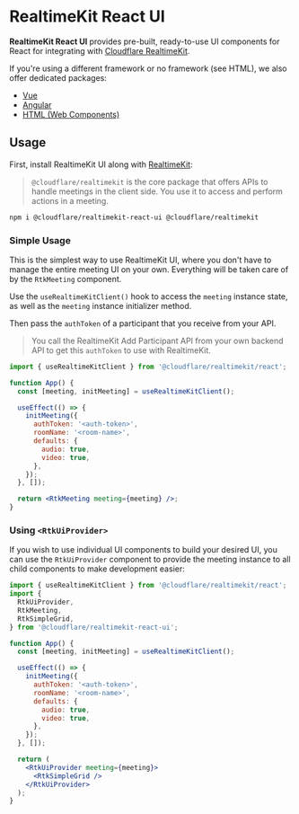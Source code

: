 # RealtimeKit React UI

**RealtimeKit React UI** provides pre-built, ready-to-use UI components for React for integrating with [Cloudflare RealtimeKit](https://npmjs.com/package/@cloudflare/realtimekit).

If you're using a different framework or no framework (see HTML), we also offer dedicated packages:

- [Vue](https://npmjs.com/package/@cloudflare/realtimekit-vue-ui)
- [Angular](https://npmjs.com/package/@cloudflare/realtimekit-angular-ui)
- [HTML (Web Components)](https://npmjs.com/package/@cloudflare/realtimekit-ui)

## Usage

First, install RealtimeKit UI along with [RealtimeKit](https://npmjs.com/package/@cloudflare/realtimekit):

> `@cloudflare/realtimekit` is the core package that offers APIs to handle meetings in the client side.
> You use it to access and perform actions in a meeting.

```sh
npm i @cloudflare/realtimekit-react-ui @cloudflare/realtimekit
```

### Simple Usage

This is the simplest way to use RealtimeKit UI, where you don't have to manage the entire meeting UI on your own. Everything will be taken care of by the `RtkMeeting` component.

Use the `useRealtimeKitClient()` hook to access the `meeting` instance state, as well as the `meeting` instance initializer method.

Then pass the `authToken` of a participant that you receive from your API.

> You call the RealtimeKit Add Participant API from your own backend API to get this `authToken`
> to use with RealtimeKit.

```jsx
import { useRealtimeKitClient } from '@cloudflare/realtimekit/react';

function App() {
  const [meeting, initMeeting] = useRealtimeKitClient();

  useEffect(() => {
    initMeeting({
      authToken: '<auth-token>',
      roomName: '<room-name>',
      defaults: {
        audio: true,
        video: true,
      },
    });
  }, []);

  return <RtkMeeting meeting={meeting} />;
}
```

### Using `<RtkUiProvider>`

If you wish to use individual UI components to build your desired UI, you can use the `RtkUiProvider` component to provide the meeting instance to all child components to make development easier:

```jsx
import { useRealtimeKitClient } from '@cloudflare/realtimekit/react';
import {
  RtkUiProvider,
  RtkMeeting,
  RtkSimpleGrid,
} from '@cloudflare/realtimekit-react-ui';

function App() {
  const [meeting, initMeeting] = useRealtimeKitClient();

  useEffect(() => {
    initMeeting({
      authToken: '<auth-token>',
      roomName: '<room-name>',
      defaults: {
        audio: true,
        video: true,
      },
    });
  }, []);

  return (
    <RtkUiProvider meeting={meeting}>
      <RtkSimpleGrid />
    </RtkUiProvider>
  );
}
```
